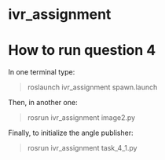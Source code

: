 # ivr_assignment


# How to run question 4
In one terminal type:  
   > roslaunch ivr_assignment spawn.launch  

Then, in another one:  
   > rosrun ivr_assignment image2.py  

Finally, to initialize the angle publisher:  
   > rosrun ivr_assignment task_4_1.py 
